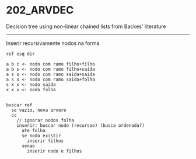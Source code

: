 # 202_ARVDEC

Decision tree using non-linear chained lists from Backes' literature

---

Inserir recursivamente nodos na forma

    ref esq dir
    
    a b c <- nodo com ramo filho+filho
    a b s <- nodo com ramo filho+saida
    a s s <- nodo com ramo saida+saida
    a s x <- nodo com ramo saida+folha
    s x x <- nodo saida
    x x x <- nodo folha
    
    
    buscar ref
      se vazio, nova arvore
      cc
        // ignorar nodos folha
        inserir: buscar nodo (recursao) (busca ordenada?)
          ate folha
          se nodo existir
            inserir filhos
          senao
            inserir nodo e filhos
